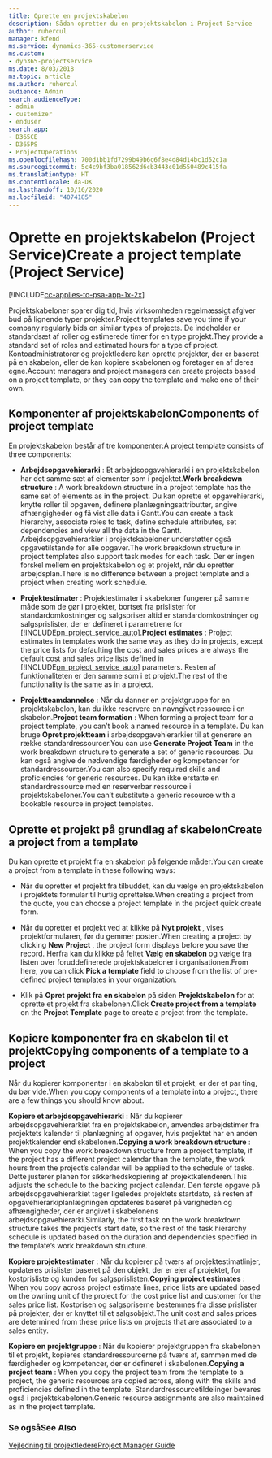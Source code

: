 ```yaml
---
title: Oprette en projektskabelon
description: Sådan opretter du en projektskabelon i Project Service
author: ruhercul
manager: kfend
ms.service: dynamics-365-customerservice
ms.custom:
- dyn365-projectservice
ms.date: 8/03/2018
ms.topic: article
ms.author: ruhercul
audience: Admin
search.audienceType:
- admin
- customizer
- enduser
search.app:
- D365CE
- D365PS
- ProjectOperations
ms.openlocfilehash: 700d1bb1fd7299b49b6c6f8e4d84d14bc1d52c1a
ms.sourcegitcommit: 5c4c9bf3ba018562d6cb3443c01d550489c415fa
ms.translationtype: HT
ms.contentlocale: da-DK
ms.lasthandoff: 10/16/2020
ms.locfileid: "4074185"
---
```

# <a name="create-a-project-template-project-service"></a><span data-ttu-id="a6ac5-103">Oprette en projektskabelon (Project Service)</span><span class="sxs-lookup"><span data-stu-id="a6ac5-103">Create a project template (Project Service)</span></span>

[!INCLUDE[cc-applies-to-psa-app-1x-2x](../includes/cc-applies-to-psa-app-1x-2x.md)]

<span data-ttu-id="a6ac5-104">Projektskabeloner sparer dig tid, hvis virksomheden regelmæssigt afgiver bud på lignende typer projekter.</span><span class="sxs-lookup"><span data-stu-id="a6ac5-104">Project templates save you time if your company regularly bids on similar types of projects.</span></span> <span data-ttu-id="a6ac5-105">De indeholder er standardsæt af roller og estimerede timer for en type projekt.</span><span class="sxs-lookup"><span data-stu-id="a6ac5-105">They provide a standard set of roles and estimated hours for a type of project.</span></span> <span data-ttu-id="a6ac5-106">Kontoadministratorer og projektledere kan oprette projekter, der er baseret på en skabelon, eller de kan kopiere skabelonen og foretager en af deres egne.</span><span class="sxs-lookup"><span data-stu-id="a6ac5-106">Account managers and project managers can create projects based on a project template, or they can copy the template and make one of their own.</span></span>  
  
## <a name="components-of-project-template"></a><span data-ttu-id="a6ac5-107">Komponenter af projektskabelon</span><span class="sxs-lookup"><span data-stu-id="a6ac5-107">Components of project template</span></span>
 <span data-ttu-id="a6ac5-108">En projektskabelon består af tre komponenter:</span><span class="sxs-lookup"><span data-stu-id="a6ac5-108">A project template consists of three components:</span></span>  
  
- <span data-ttu-id="a6ac5-109">**Arbejdsopgavehierarki** : Et arbejdsopgavehierarki i en projektskabelon har det samme sæt af elementer som i projektet.</span><span class="sxs-lookup"><span data-stu-id="a6ac5-109">**Work breakdown structure** : A work breakdown structure in a project template has the same set of elements as in the project.</span></span> <span data-ttu-id="a6ac5-110">Du kan oprette et opgavehierarki, knytte roller til opgaven, definere planlægningsattributter, angive afhængigheder og få vist alle data i Gantt.</span><span class="sxs-lookup"><span data-stu-id="a6ac5-110">You can create a task hierarchy, associate roles to task, define schedule attributes, set dependencies and view all the data in the Gantt.</span></span> <span data-ttu-id="a6ac5-111">Arbejdsopgavehierarkier i projektskabeloner understøtter også opgavetilstande for alle opgaver.</span><span class="sxs-lookup"><span data-stu-id="a6ac5-111">The work breakdown structure in project templates also support task modes for each task.</span></span> <span data-ttu-id="a6ac5-112">Der er ingen forskel mellem en projektskabelon og et projekt, når du opretter arbejdsplan.</span><span class="sxs-lookup"><span data-stu-id="a6ac5-112">There is no difference between a project template and a project when creating work schedule.</span></span>  
  
- <span data-ttu-id="a6ac5-113">**Projektestimater** : Projektestimater i skabeloner fungerer på samme måde som de gør i projekter, bortset fra prislister for standardomkostninger og salgspriser altid er standardomkostninger og salgsprislister, der er defineret i parametrene for [!INCLUDE[pn_project_service_auto](../includes/pn-project-service-auto.md)].</span><span class="sxs-lookup"><span data-stu-id="a6ac5-113">**Project estimates** : Project estimates in templates work the same way as they do in projects, except the price lists for defaulting the cost and sales prices are always the default cost and sales price lists defined in [!INCLUDE[pn_project_service_auto](../includes/pn-project-service-auto.md)] parameters.</span></span> <span data-ttu-id="a6ac5-114">Resten af funktionaliteten er den samme som i et projekt.</span><span class="sxs-lookup"><span data-stu-id="a6ac5-114">The rest of the functionality is the same as in a project.</span></span>  
  
- <span data-ttu-id="a6ac5-115">**Projektteamdannelse** : Når du danner en projektgruppe for en projektskabelon, kan du ikke reservere en navngivet ressource i en skabelon.</span><span class="sxs-lookup"><span data-stu-id="a6ac5-115">**Project team formation** : When forming a project team for a project template, you can’t book a named resource in a template.</span></span> <span data-ttu-id="a6ac5-116">Du kan bruge **Opret projektteam** i arbejdsopgavehierarkier til at generere en række standardressourcer.</span><span class="sxs-lookup"><span data-stu-id="a6ac5-116">You can use **Generate Project Team** in the work breakdown structure to generate a set of generic resources.</span></span> <span data-ttu-id="a6ac5-117">Du kan også angive de nødvendige færdigheder og kompetencer for standardressourcer.</span><span class="sxs-lookup"><span data-stu-id="a6ac5-117">You can also specify required skills and proficiencies for generic resources.</span></span> <span data-ttu-id="a6ac5-118">Du kan ikke erstatte en standardressource med en reserverbar ressource i projektskabeloner.</span><span class="sxs-lookup"><span data-stu-id="a6ac5-118">You can’t substitute a generic resource with a bookable resource in project templates.</span></span>  
  
## <a name="create-a-project-from-a-template"></a><span data-ttu-id="a6ac5-119">Oprette et projekt på grundlag af skabelon</span><span class="sxs-lookup"><span data-stu-id="a6ac5-119">Create a project from a template</span></span>  
 <span data-ttu-id="a6ac5-120">Du kan oprette et projekt fra en skabelon på følgende måder:</span><span class="sxs-lookup"><span data-stu-id="a6ac5-120">You can create a project from a template in these following ways:</span></span>  
  
-   <span data-ttu-id="a6ac5-121">Når du opretter et projekt fra tilbuddet, kan du vælge en projektskabelon i projektets formular til hurtig oprettelse.</span><span class="sxs-lookup"><span data-stu-id="a6ac5-121">When creating a project from the quote, you can choose a project template in the project quick create form.</span></span>  
  
-   <span data-ttu-id="a6ac5-122">Når du opretter et projekt ved at klikke på **Nyt projekt** , vises projektformularen, før du gemmer posten.</span><span class="sxs-lookup"><span data-stu-id="a6ac5-122">When creating a project by clicking **New Project** , the project form displays before you save the record.</span></span> <span data-ttu-id="a6ac5-123">Herfra kan du klikke på feltet **Vælg en skabelon** og vælge fra listen over foruddefinerede projektskabeloner i organisationen.</span><span class="sxs-lookup"><span data-stu-id="a6ac5-123">From here, you can click **Pick a template** field to choose from the list of pre-defined project templates in your organization.</span></span>  
  
-   <span data-ttu-id="a6ac5-124">Klik på **Opret projekt fra en skabelon** på siden **Projektskabelon** for at oprette et projekt fra skabelonen.</span><span class="sxs-lookup"><span data-stu-id="a6ac5-124">Click **Create project from a template** on the **Project Template** page to create a project from the template.</span></span>  
  
## <a name="copying-components-of-a-template-to-a-project"></a><span data-ttu-id="a6ac5-125">Kopiere komponenter fra en skabelon til et projekt</span><span class="sxs-lookup"><span data-stu-id="a6ac5-125">Copying components of a template to a project</span></span>  
 <span data-ttu-id="a6ac5-126">Når du kopierer komponenter i en skabelon til et projekt, er der et par ting, du bør vide.</span><span class="sxs-lookup"><span data-stu-id="a6ac5-126">When you copy components of a template into a project, there are a few things you should know about.</span></span>  
  
 <span data-ttu-id="a6ac5-127">**Kopiere et arbejdsopgavehierarki** : Når du kopierer arbejdsopgavehierarkiet fra en projektskabelon, anvendes arbejdstimer fra projektets kalender til planlægning af opgaver, hvis projektet har en anden projektkalender end skabelonen.</span><span class="sxs-lookup"><span data-stu-id="a6ac5-127">**Copying a work breakdown structure** : When you copy the work breakdown structure from a project template, if the project has a different project calendar than the template, the work hours from the project’s calendar will be applied to the schedule of tasks.</span></span> <span data-ttu-id="a6ac5-128">Dette justerer planen for sikkerhedskopiering af projektkalenderen.</span><span class="sxs-lookup"><span data-stu-id="a6ac5-128">This adjusts the schedule to the backing project calendar.</span></span> <span data-ttu-id="a6ac5-129">Den første opgave på arbejdsopgavehierarkiet tager ligeledes projektets startdato, så resten af opgavehierarkiplanlægningen opdateres baseret på varigheden og afhængigheder, der er angivet i skabelonens arbejdsopgavehierarki.</span><span class="sxs-lookup"><span data-stu-id="a6ac5-129">Similarly, the first task on the work breakdown structure takes the project’s start date, so the rest of the task hierarchy schedule is updated based on the duration and dependencies specified in the template’s work breakdown structure.</span></span>  
  
 <span data-ttu-id="a6ac5-130">**Kopiere projektestimater** : Når du kopierer på tværs af projektestimatlinjer, opdateres prislister baseret på den objekt, der er ejer af projektet, for kostprisliste og kunden for salgsprislisten.</span><span class="sxs-lookup"><span data-stu-id="a6ac5-130">**Copying project estimates** : When you copy across project estimate lines, price lists are updated based on the owning unit of the project for the cost price list and customer for the sales price list.</span></span> <span data-ttu-id="a6ac5-131">Kostprisen og salgspriserne bestemmes fra disse prislister på projekter, der er knyttet til et salgsobjekt.</span><span class="sxs-lookup"><span data-stu-id="a6ac5-131">The unit cost and sales prices are determined from these price lists on projects that are associated to a sales entity.</span></span>  
  
 <span data-ttu-id="a6ac5-132">**Kopiere en projektgruppe** : Når du kopierer projektgruppen fra skabelonen til et projekt, kopieres standardressourcerne på tværs af, sammen med de færdigheder og kompetencer, der er defineret i skabelonen.</span><span class="sxs-lookup"><span data-stu-id="a6ac5-132">**Copying a project team** : When you copy the project team from the template to a project, the generic resources are copied across, along with the skills and proficiencies defined in the template.</span></span> <span data-ttu-id="a6ac5-133">Standardressourcetildelinger bevares også i projektskabelonen.</span><span class="sxs-lookup"><span data-stu-id="a6ac5-133">Generic resource assignments are also maintained as in the project template.</span></span>  
  
### <a name="see-also"></a><span data-ttu-id="a6ac5-134">Se også</span><span class="sxs-lookup"><span data-stu-id="a6ac5-134">See Also</span></span>  
 [<span data-ttu-id="a6ac5-135">Vejledning til projektledere</span><span class="sxs-lookup"><span data-stu-id="a6ac5-135">Project Manager Guide</span></span>](../psa/project-manager-guide.md)
